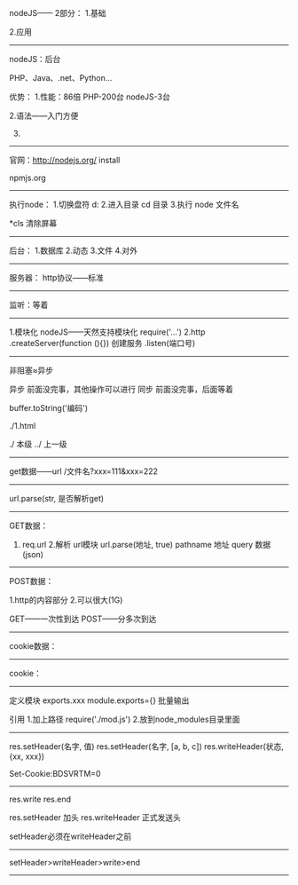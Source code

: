 nodeJS——
2部分：
1.基础
	

2.应用

-------------------------------------------------------------------------------

nodeJS：后台

PHP、Java、.net、Python...

优势：
1.性能：86倍
	PHP-200台
	nodeJS-3台

2.语法——入门方便

3.

-------------------------------------------------------------------------------

官网：http://nodejs.org/
	install

npmjs.org

-------------------------------------------------------------------------------

执行node：
1.切换盘符	d:
2.进入目录	cd 目录		<tab>
3.执行		node 文件名

*cls	清除屏幕

-------------------------------------------------------------------------------

后台：
1.数据库
2.动态
3.文件
4.对外

-------------------------------------------------------------------------------

服务器：
http协议——标准

-------------------------------------------------------------------------------

监听：等着

-------------------------------------------------------------------------------

1.模块化
	nodeJS——天然支持模块化
	require('...')
2.http
	.createServer(function (){})		创建服务
		.listen(端口号)

-------------------------------------------------------------------------------

非阻塞≈异步


异步	前面没完事，其他操作可以进行
同步	前面没完事，后面等着

buffer.toString('编码')

./1.html

./	本级
../	上一级

-------------------------------------------------------------------------------

get数据——url
	/文件名?xxx=111&xxx=222

-------------------------------------------------------------------------------

url.parse(str, 是否解析get)

-------------------------------------------------------------------------------

GET数据：
1.	req.url
2.解析	url模块
	url.parse(地址, true)
		pathname	地址
		query		数据(json)

-------------------------------------------------------------------------------

POST数据：

1.http的内容部分
2.可以很大(1G)

GET——一次性到达
POST——分多次到达

-------------------------------------------------------------------------------

cookie数据：

-------------------------------------------------------------------------------

cookie：



-------------------------------------------------------------------------------

定义模块
	exports.xxx
	module.exports={}	批量输出

引用
	1.加上路径
	require('./mod.js')
	2.放到node_modules目录里面

-------------------------------------------------------------------------------

res.setHeader(名字, 值)
res.setHeader(名字, [a, b, c])
res.writeHeader(状态, {xx, xxx})

Set-Cookie:BDSVRTM=0

-------------------------------------------------------------------------------

res.write
res.end

res.setHeader		加头
res.writeHeader		正式发送头

setHeader必须在writeHeader之前

-------------------------------------------------------------------------------

setHeader>writeHeader>write>end

-------------------------------------------------------------------------------










